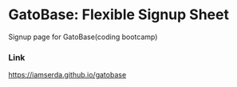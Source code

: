 # GatoBase: Flexible Signup Sheet
Signup page for GatoBase(coding bootcamp)

### Link
https://iamserda.github.io/gatobase

